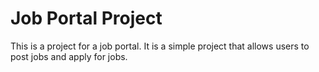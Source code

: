 # Job Portal Project

This is a project for a job portal. It is a simple project that allows users to post jobs and apply for jobs.